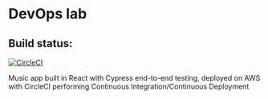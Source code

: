 # DevOps lab

## Build status:
[![CircleCI](https://circleci.com/gh/pjwmascall/devops-cloud-CI-CD-lab.svg?style=svg&circle-token=f8727588b222bfd21e7fc1dbfb75ef3971d2e183)](https://app.circleci.com/pipelines/github/pjwmascall/devops-cloud-CI-CD-lab)

Music app built in React with Cypress end-to-end testing, deployed on AWS with CircleCI performing Continuous Integration/Continuous Deployment
